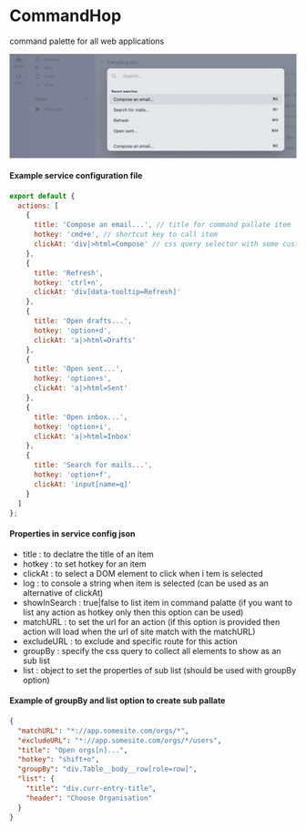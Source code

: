 # CommandHop

command palette for all web applications

![CommandHop, shortcut utility for your website/webapp](/public/ss.png)

#### Example service configuration file

```js
export default {
  actions: [
    {
      title: 'Compose an email...', // title for command pallate item
      hotkey: 'cmd+e', // shortcut key to call item
      clickAt: 'div|>html=Compose' // css query selector with some custom functionality to select and click element when item is slected
    },
    {
      title: 'Refresh',
      hotkey: 'ctrl+n',
      clickAt: 'div[data-tooltip=Refresh]'
    },
    {
      title: 'Open drafts...',
      hotkey: 'option+d',
      clickAt: 'a|>html=Drafts'
    },
    {
      title: 'Open sent...',
      hotkey: 'option+s',
      clickAt: 'a|>html=Sent'
    },
    {
      title: 'Open inbox...',
      hotkey: 'option+i',
      clickAt: 'a|>html=Inbox'
    },
    {
      title: 'Search for mails...',
      hotkey: 'option+f',
      clickAt: 'input[name=q]'
    }
  ]
};
```

#### Properties in service config json

- title : to declatre the title of an item
- hotkey : to set hotkey for an item
- clickAt : to select a DOM element to click when i tem is selected
- log : to console a string when item is selected (can be used as an alternative of clickAt)
- showInSearch : true|false to list item in command palatte (if you want to list any action as hotkey only then this option can be used)
- matchURL : to set the url for an action (if this option is provided then action will load when the url of site match with the matchURL)
- excludeURL : to exclude and specific route for this action
- groupBy : specify the css query to collect all elements to show as an sub list
- list : object to set the properties of sub list (should be used with groupBy option)

#### Example of groupBy and list option to create sub pallate

```json
{
  "matchURL": "*://app.somesite.com/orgs/*",
  "excludeURL": "*://app.somesite.com/orgs/*/users",
  "title": "Open orgs[n]...",
  "hotkey": "shift+o",
  "groupBy": "div.Table__body__row[role=row]",
  "list": {
    "title": "div.curr-entry-title",
    "header": "Choose Organisation"
  }
}
```
